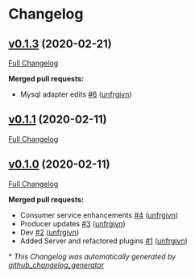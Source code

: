 # Changelog

## [v0.1.3](https://github.com/itcig/metamorphosis/tree/v0.1.3) (2020-02-21)

[Full Changelog](https://github.com/itcig/metamorphosis/compare/v0.1.1...v0.1.3)

**Merged pull requests:**

-   Mysql adapter edits [\#6](https://github.com/itcig/metamorphosis/pull/6) ([unfrgivn](https://github.com/unfrgivn))

## [v0.1.1](https://github.com/itcig/metamorphosis/tree/v0.1.1) (2020-02-11)

[Full Changelog](https://github.com/itcig/metamorphosis/compare/v0.1.0...v0.1.1)

## [v0.1.0](https://github.com/itcig/metamorphosis/tree/v0.1.0) (2020-02-11)

[Full Changelog](https://github.com/itcig/metamorphosis/compare/31dee2f73741b57ae7fd68624ddcd3eebc1de110...v0.1.0)

**Merged pull requests:**

-   Consumer service enhancements [\#4](https://github.com/itcig/metamorphosis/pull/4) ([unfrgivn](https://github.com/unfrgivn))
-   Producer updates [\#3](https://github.com/itcig/metamorphosis/pull/3) ([unfrgivn](https://github.com/unfrgivn))
-   Dev [\#2](https://github.com/itcig/metamorphosis/pull/2) ([unfrgivn](https://github.com/unfrgivn))
-   Added Server and refactored plugins [\#1](https://github.com/itcig/metamorphosis/pull/1) ([unfrgivn](https://github.com/unfrgivn))

\* _This Changelog was automatically generated by [github_changelog_generator](https://github.com/github-changelog-generator/github-changelog-generator)_
